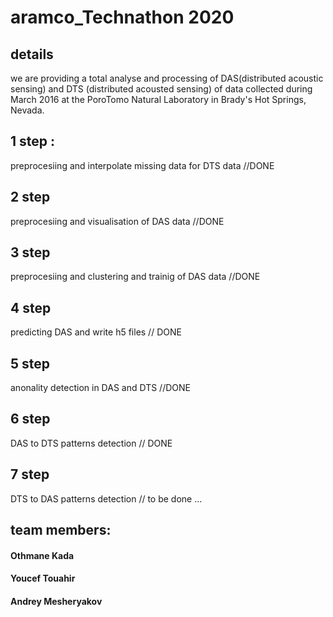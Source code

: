 # aramco_Technathon 2020 
## details 
we are providing a total analyse and processing of DAS(distributed acoustic sensing) and DTS (distributed acousted sensing) of data collected during March 2016 at the PoroTomo Natural Laboratory in Brady's Hot Springs, Nevada.

## 1 step :
preprocesiing and interpolate missing data for DTS data //DONE
## 2 step 
preprocesiing and visualisation of DAS data //DONE
## 3 step 
preprocesiing and clustering and trainig of DAS data //DONE
## 4 step
predicting DAS and write h5 files // DONE
## 5 step 
anonality detection in DAS and DTS //DONE
## 6 step 
DAS to DTS patterns detection // DONE
## 7 step 
DTS to DAS patterns detection // to be done ...
## team members:
#### Othmane Kada
#### Youcef Touahir
#### Andrey Mesheryakov
